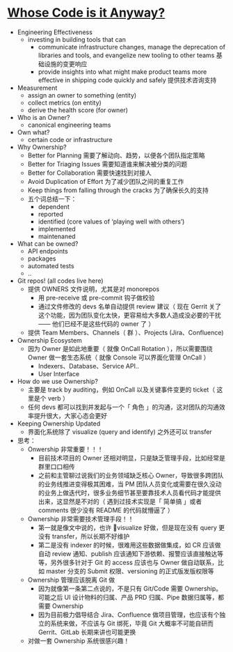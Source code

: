 # [Whose Code is it Anyway?](https://engineeringblog.yelp.com/2021/01/whose-code-is-it-anyway.html)

- Engineering Effectiveness
    - investing in building tools that can
        - communicate infrastructure changes, manage the deprecation of libraries and tools, and evangelize new tooling to other teams 基础设施的变更响应
        - provide insights into what might make product teams more effective in shipping code quickly and safely 提供技术咨询支持
- Measurement
    - assign an owner to something (entity)
    - collect metrics (on entity)
    - derive the health score (for owner)
- Who is an Owner?
    - canonical engineering teams
- Own what?
    - certain code or infrastructure
- Why Ownership?
    - Better for Planning 需要了解动向、趋势，以便各个团队指定策略
    - Better for Triaging Issues 需要知道谁来解决被分类的问题
    - Better for Collaboration 需要快速找到对接人
    - Avoid Duplication of Effort 为了减少团队之间的重复工作
    - Keep things from falling through the cracks 为了确保长久的支持
    - 五个词总结一下：
        - dependent
        - reported
        - identified (core values of ‘playing well with others’)
        - implemented
        - maintenaned
- What can be owned?
    - API endpoints
    - packages
    - automated tests
    - ..
- Git repos! (all codes live here)
    - 提供 OWNERS 文件说明，尤其是对 monorepos
        - 用 pre-receive 或 pre-commit 钩子做校验
        - 通过文件修改的 devs 名单自动提供 review 建议（ 现在 Gerrit 关了这个功能，因为团队变化太快，更容易给大多数人造成没必要的干扰 —— 他们已经不是这些代码的 owner 了 ）
    - 提供 Team Members、Channels（ 群 ）、Projects (Jira、Confluence)
- Ownership Ecosystem
    - 因为 Owner 是如此地重要（ 就像 OnCall Rotation ），所以需要围绕 Owner 做一套生态系统（ 就像 Console 可以界面化管理 OnCall ）
        - Indexers、Database、Service API..
        - User Interface
- How do we use Ownership?
    - 主要是 track by auditing，例如 OnCall 以及关键事件变更的 ticket（ 这里是个 verb ）
    - 任何 devs 都可以找到并发起与一个「 角色 」的沟通，这对团队的沟通效率提升很大，大家心态会更好
- Keeping Ownership Updated
    - 界面化系统除了 visualize (query and identify) 之外还可以 transfer
- 思考：
    - Onwership 非常重要！！！
        - 目前技术项目的 Owner 还相对明显，只是缺乏管理手段，比如经常是群里口口相传
        - 之前和主管聊过说我们的业务领域缺乏核心 Owner，导致很多跨团队的业务线推进变得极其困难，当 PM 团队人员变化或需要在很久没动的业务上做迭代时，很多业务细节甚至要靠技术人员看代码才能提供出来，这显然是不对的（ 遇到过技术实现是「 简单搞 」或者 comments 很少没有 README 的代码就懵逼了 ）
    - Ownership 非常需要技术管理手段！！
        - 第一就是像文中说的，也许 visualize 好做，但是现在没有 query 更没有 transfer，所以长期不好维护
        - 第二是没有 indexer 的时候，很难用这些数据做集成，如 CR 应该做自动 review 通知、publish 应该通知下游依赖、报警应该直接触达等等，另外很多针对于 Git 的 access 应该也与 Owner 做自动联系，比如 master 分支的 Submit 权限、versioning 的正式版发版权限等
    - Ownership 管理应该脱离 Git 做
        - 因为就像第一条第二点说的，不是只有 Git/Code 需要 Ownership。可能之后 UI 设计物料的归属、产品 PRD 归属、Pipe 数据归属等，都需要 Ownership
        - 因为目前极力倡导结合 Jira、Confluence 做项目管理，也应该有个独立的系统来做，不应该与 Git 绑死，毕竟 Git 大概率不可能自研而 Gerrit、GitLab 长期来讲也可能更换
    - 对做一套 Ownership 系统很感兴趣！

